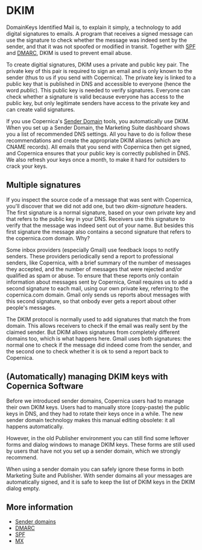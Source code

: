# DKIM

DomainKeys Identified Mail is, to explain it simply, a technology to add digital 
signatures to emails. A program that receives a signed message can use the
signature to check whether the message was indeed sent by the sender, and that it
was not spoofed or modified in transit. Together with [SPF](./spf.md) and 
[DMARC](./dmarc), DKIM is used to prevent email abuse.

To create digitial signatures, DKIM uses a private and public key pair. The 
private key of this pair is required to sign an email and is only known to 
the sender (thus to us if you send with Copernica). The private key is linked 
to a public key that is published in DNS and accessible to everyone (hence the 
word *public*). This public key is needed to verify signatures. Everyone can 
check whether a signature is valid because everyone has access to the public 
key, but only legitimate senders have access to the private key and can create 
valid signatures.

If you use Copernica's [Sender Domain](./sender-domains.md) tools, you 
automatically use DKIM. When you set up a Sender Domain, the Marketing Suite 
dashboard shows you a list of recommended DNS settings. All you have to do is 
follow these recommendations and create the appropriate DKIM aliases (which are 
CNAME records). All emails that you send with Copernica then 
get signed, and Copernica ensures that your public key is correctly
published in DNS. We also refresh your keys once a month, to make it hard 
for outsiders to crack your keys. 

## Multiple signatures

If you inspect the source code of a message that was sent with Copernica, you'll
discover that we did not add one, but two *dkim-signature* headers. The first
signature is a normal signature, based on your own private key and that refers to 
the public key in your DNS. Receivers use this signature to verify that the 
message was indeed sent out of your name. But besides this first signature the
message also contains a second signature that refers to the copernica.com domain.
Why?

Some inbox providers (especially Gmail) use feedback loops to notify senders. 
These providers periodically send a report to professional 
senders, like Copernica, with a brief summary of the number of messages they accepted,
and the number of messages that were rejected and/or qualified as spam or abuse.
To ensure that these reports only contain information about messages 
sent by Copernica, Gmail requires us to add a second signature to each mail, 
using our own private key, referring to the copernica.com domain. Gmail only 
sends us reports about messages with this second signature, so that onbody ever
gets a report about other people's messages. 

The DKIM protocol is normally used to add signatures that match the from domain.
This allows receivers to check if the email was really sent by the claimed sender. 
But DKIM allows signatures from completely different domains too, which is what 
happens here. Gmail uses both signatures: the normal one to check if the message 
did indeed come from the sender, and the second one to check whether it is ok
to send a report back to Copernica. 

## (Automatically) managing DKIM keys with Copernica Software

Before we introduced sender domains, Copernica users had to manage their own
DKIM keys. Users had to manually store (copy-paste) the public keys in DNS, 
and they had to rotate their keys once in a while. The new sender domain
technology makes this manual editing obsolete: it all happens automatically.

However, in the old Publisher environment you can still find some leftover forms
and dialog windows to manage DKIM keys. These forms are still used by users
that have not you set up a sender domain, which we strongly recommend.

When using a sender domain you can safely ignore these forms in both 
Marketing Suite and Publisher. With sender domains all your messages are 
automatically signed, and it is safe to keep the list of DKIM
keys in the DKIM dialog empty.

## More information

* [Sender domains](./sender-domains)
* [DMARC](./dmarc)
* [SPF](./spf)
* [MX](./mx)
